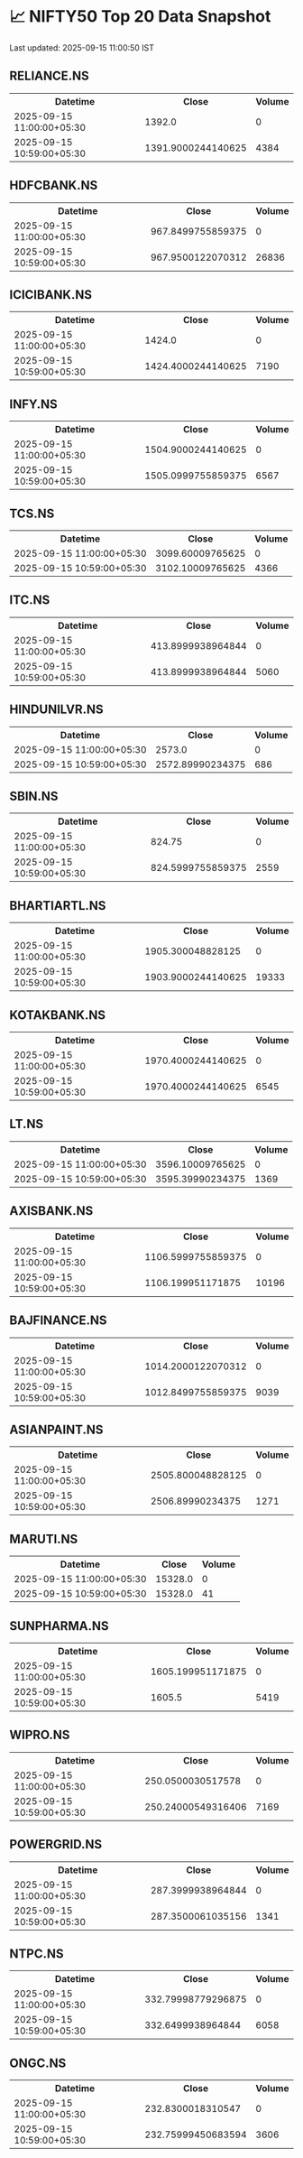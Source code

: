 # 📈 NIFTY50 Top 20 Data Snapshot

Last updated: 2025-09-15 11:00:50 IST

## RELIANCE.NS

<table>
  <tr><th>Datetime</th><th>Close</th><th>Volume</th></tr>
  <tr><td>2025-09-15 11:00:00+05:30</td><td>1392.0</td><td>0</td></tr>
  <tr><td>2025-09-15 10:59:00+05:30</td><td>1391.9000244140625</td><td>4384</td></tr>
</table>

## HDFCBANK.NS

<table>
  <tr><th>Datetime</th><th>Close</th><th>Volume</th></tr>
  <tr><td>2025-09-15 11:00:00+05:30</td><td>967.8499755859375</td><td>0</td></tr>
  <tr><td>2025-09-15 10:59:00+05:30</td><td>967.9500122070312</td><td>26836</td></tr>
</table>

## ICICIBANK.NS

<table>
  <tr><th>Datetime</th><th>Close</th><th>Volume</th></tr>
  <tr><td>2025-09-15 11:00:00+05:30</td><td>1424.0</td><td>0</td></tr>
  <tr><td>2025-09-15 10:59:00+05:30</td><td>1424.4000244140625</td><td>7190</td></tr>
</table>

## INFY.NS

<table>
  <tr><th>Datetime</th><th>Close</th><th>Volume</th></tr>
  <tr><td>2025-09-15 11:00:00+05:30</td><td>1504.9000244140625</td><td>0</td></tr>
  <tr><td>2025-09-15 10:59:00+05:30</td><td>1505.0999755859375</td><td>6567</td></tr>
</table>

## TCS.NS

<table>
  <tr><th>Datetime</th><th>Close</th><th>Volume</th></tr>
  <tr><td>2025-09-15 11:00:00+05:30</td><td>3099.60009765625</td><td>0</td></tr>
  <tr><td>2025-09-15 10:59:00+05:30</td><td>3102.10009765625</td><td>4366</td></tr>
</table>

## ITC.NS

<table>
  <tr><th>Datetime</th><th>Close</th><th>Volume</th></tr>
  <tr><td>2025-09-15 11:00:00+05:30</td><td>413.8999938964844</td><td>0</td></tr>
  <tr><td>2025-09-15 10:59:00+05:30</td><td>413.8999938964844</td><td>5060</td></tr>
</table>

## HINDUNILVR.NS

<table>
  <tr><th>Datetime</th><th>Close</th><th>Volume</th></tr>
  <tr><td>2025-09-15 11:00:00+05:30</td><td>2573.0</td><td>0</td></tr>
  <tr><td>2025-09-15 10:59:00+05:30</td><td>2572.89990234375</td><td>686</td></tr>
</table>

## SBIN.NS

<table>
  <tr><th>Datetime</th><th>Close</th><th>Volume</th></tr>
  <tr><td>2025-09-15 11:00:00+05:30</td><td>824.75</td><td>0</td></tr>
  <tr><td>2025-09-15 10:59:00+05:30</td><td>824.5999755859375</td><td>2559</td></tr>
</table>

## BHARTIARTL.NS

<table>
  <tr><th>Datetime</th><th>Close</th><th>Volume</th></tr>
  <tr><td>2025-09-15 11:00:00+05:30</td><td>1905.300048828125</td><td>0</td></tr>
  <tr><td>2025-09-15 10:59:00+05:30</td><td>1903.9000244140625</td><td>19333</td></tr>
</table>

## KOTAKBANK.NS

<table>
  <tr><th>Datetime</th><th>Close</th><th>Volume</th></tr>
  <tr><td>2025-09-15 11:00:00+05:30</td><td>1970.4000244140625</td><td>0</td></tr>
  <tr><td>2025-09-15 10:59:00+05:30</td><td>1970.4000244140625</td><td>6545</td></tr>
</table>

## LT.NS

<table>
  <tr><th>Datetime</th><th>Close</th><th>Volume</th></tr>
  <tr><td>2025-09-15 11:00:00+05:30</td><td>3596.10009765625</td><td>0</td></tr>
  <tr><td>2025-09-15 10:59:00+05:30</td><td>3595.39990234375</td><td>1369</td></tr>
</table>

## AXISBANK.NS

<table>
  <tr><th>Datetime</th><th>Close</th><th>Volume</th></tr>
  <tr><td>2025-09-15 11:00:00+05:30</td><td>1106.5999755859375</td><td>0</td></tr>
  <tr><td>2025-09-15 10:59:00+05:30</td><td>1106.199951171875</td><td>10196</td></tr>
</table>

## BAJFINANCE.NS

<table>
  <tr><th>Datetime</th><th>Close</th><th>Volume</th></tr>
  <tr><td>2025-09-15 11:00:00+05:30</td><td>1014.2000122070312</td><td>0</td></tr>
  <tr><td>2025-09-15 10:59:00+05:30</td><td>1012.8499755859375</td><td>9039</td></tr>
</table>

## ASIANPAINT.NS

<table>
  <tr><th>Datetime</th><th>Close</th><th>Volume</th></tr>
  <tr><td>2025-09-15 11:00:00+05:30</td><td>2505.800048828125</td><td>0</td></tr>
  <tr><td>2025-09-15 10:59:00+05:30</td><td>2506.89990234375</td><td>1271</td></tr>
</table>

## MARUTI.NS

<table>
  <tr><th>Datetime</th><th>Close</th><th>Volume</th></tr>
  <tr><td>2025-09-15 11:00:00+05:30</td><td>15328.0</td><td>0</td></tr>
  <tr><td>2025-09-15 10:59:00+05:30</td><td>15328.0</td><td>41</td></tr>
</table>

## SUNPHARMA.NS

<table>
  <tr><th>Datetime</th><th>Close</th><th>Volume</th></tr>
  <tr><td>2025-09-15 11:00:00+05:30</td><td>1605.199951171875</td><td>0</td></tr>
  <tr><td>2025-09-15 10:59:00+05:30</td><td>1605.5</td><td>5419</td></tr>
</table>

## WIPRO.NS

<table>
  <tr><th>Datetime</th><th>Close</th><th>Volume</th></tr>
  <tr><td>2025-09-15 11:00:00+05:30</td><td>250.0500030517578</td><td>0</td></tr>
  <tr><td>2025-09-15 10:59:00+05:30</td><td>250.24000549316406</td><td>7169</td></tr>
</table>

## POWERGRID.NS

<table>
  <tr><th>Datetime</th><th>Close</th><th>Volume</th></tr>
  <tr><td>2025-09-15 11:00:00+05:30</td><td>287.3999938964844</td><td>0</td></tr>
  <tr><td>2025-09-15 10:59:00+05:30</td><td>287.3500061035156</td><td>1341</td></tr>
</table>

## NTPC.NS

<table>
  <tr><th>Datetime</th><th>Close</th><th>Volume</th></tr>
  <tr><td>2025-09-15 11:00:00+05:30</td><td>332.79998779296875</td><td>0</td></tr>
  <tr><td>2025-09-15 10:59:00+05:30</td><td>332.6499938964844</td><td>6058</td></tr>
</table>

## ONGC.NS

<table>
  <tr><th>Datetime</th><th>Close</th><th>Volume</th></tr>
  <tr><td>2025-09-15 11:00:00+05:30</td><td>232.8300018310547</td><td>0</td></tr>
  <tr><td>2025-09-15 10:59:00+05:30</td><td>232.75999450683594</td><td>3606</td></tr>
</table>

